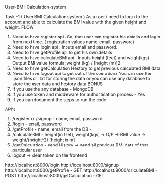  User-BMI-Calculation-system
 
 Task -1 ( User BMI Calculation system )
As a user i need to login to the account and able to calculate the BMI value with the given 
height and weight.
FLOW
1) Need to have register api . So, that user can register his details and login from next time. 
( registration values name, email, password)
2) Need to have login api . Inputs email and password.
3) Need to have getProfile api to get his own details
4) Need to have calculateBMI api . Inputs height (feet) and weigh(kgs) . Output BMI value
  formula: weight (kg) / [height (m)]2
5) Need to have getCalculation Hestory to get previous calculated BMI data
6) Need to have logout api to get out of the operations
You can use the .json files or .txt for storing the data or you can use any database to store 
the user data and hestory data
BONUS
1) If you use the any database - MongoDB
2) If you use token and middleware for authontication process - Yes
3) If you can document the steps to run the code


API's
1. /register or /signup - name, email, password
2. /login - email, password
3. /getProfile - name, email from the DB -
4. /calculateBMI - height(in feet), weight(kgs) -> O/P -> BMI value -> weight/(height^2) [height in m]
5. /getCalculation - send History -> send all previous BMI data of that particular user
6. logout -> clear token on the frontend


http://localhost:8000/login
http://localhost:8000/signup
http://localhost:8000/getProfile - GET
http://localhost:8000/calculateBMI - POST
http://localhost:8000/getCalculation - GET
